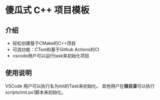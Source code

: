 # 傻瓜式 C++ 项目模板

## 介绍

- 轻松创建基于CMake的C++项目
- 可选功能：CTest和基于Github Actions的CI
- vscode用户可以运行task来初始化项目

## 使用说明

VSCode 用户可以执行名为init的Task来初始化。
其他用户在**根目录**可以执行scripts/init.ps1脚本来初始化。